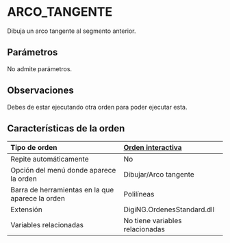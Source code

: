 # ARCO\_TANGENTE

Dibuja un arco tangente al segmento anterior.

## Parámetros

No admite parámetros.

## Observaciones

Debes de estar ejecutando otra orden para poder ejecutar esta.

## Características de la orden

| Tipo de orden | [Orden interactiva](arco-tangente.md) |
| :--- | :--- |
| Repite automáticamente | No |
| Opción del menú donde aparece la orden | Dibujar/Arco tangente |
| Barra de herramientas en la que aparece la orden | Polilíneas |
| Extensión | DigiNG.OrdenesStandard.dll |
| Variables relacionadas | No tiene variables relacionadas |

